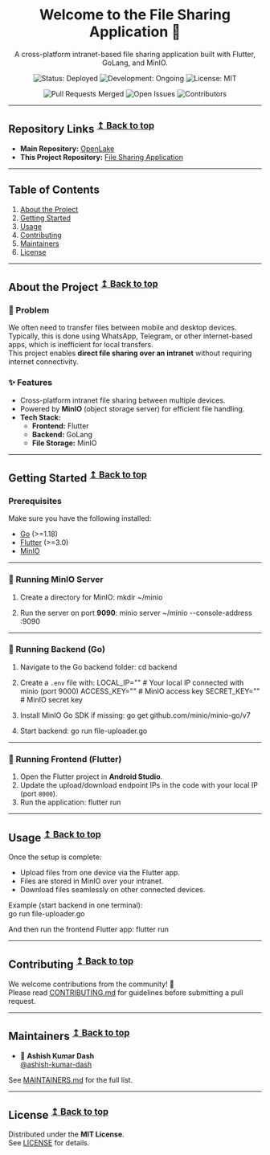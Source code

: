 <h1 align="center">Welcome to the File Sharing Application 👋</h1>
<p align="center">
A cross-platform intranet-based file sharing application built with Flutter, GoLang, and MinIO.
</p>
<p align="center">
    <img src="https://img.shields.io/badge/Status-Deployed-brightgreen" alt="Status: Deployed" />
    <img src="https://img.shields.io/badge/Development-Ongoing-blue" alt="Development: Ongoing" />
    <img src="https://img.shields.io/badge/License-MIT-yellow" alt="License: MIT" />
</p>
<p align="center">
    <img src="https://img.shields.io/github/issues-pr-closed/ashish-kumar-dash/file-sharing-app?color=success" alt="Pull Requests Merged" />
    <img src="https://img.shields.io/github/issues/ashish-kumar-dash/file-sharing-app?color=orange" alt="Open Issues" />
    <img src="https://img.shields.io/github/contributors/ashish-kumar-dash/file-sharing-app" alt="Contributors" />
</p>

---

## Repository Links <sup>[↥ Back to top](#table-of-contents)</sup>
- **Main Repository:** [OpenLake](https://github.com/OpenLake)
- **This Project Repository:** [File Sharing Application](https://github.com/ashish-kumar-dash/file-sharing-app)

---

## Table of Contents
1. [About the Project](#about-the-project)
2. [Getting Started](#getting-started)
3. [Usage](#usage)
4. [Contributing](#contributing)
5. [Maintainers](#maintainers)
6. [License](#license)

---

## About the Project <sup>[↥ Back to top](#table-of-contents)</sup>

### 🤔 Problem  
We often need to transfer files between mobile and desktop devices. Typically, this is done using WhatsApp, Telegram, or other internet-based apps, which is inefficient for local transfers.  
This project enables **direct file sharing over an intranet** without requiring internet connectivity.  

### ✨ Features
- Cross-platform intranet file sharing between multiple devices.  
- Powered by **MinIO** (object storage server) for efficient file handling.  
- **Tech Stack:**  
  - **Frontend:** Flutter  
  - **Backend:** GoLang  
  - **File Storage:** MinIO  

---

## Getting Started <sup>[↥ Back to top](#table-of-contents)</sup>

### Prerequisites
Make sure you have the following installed:
- [Go](https://go.dev) (>=1.18)  
- [Flutter](https://flutter.dev) (>=3.0)  
- [MinIO](https://min.io)  

---

### 📄 Running MinIO Server
1. Create a directory for MinIO:
mkdir ~/minio

2. Run the server on port **9090**:
minio server ~/minio --console-address :9090

---

### 📄 Running Backend (Go)
1. Navigate to the Go backend folder:
cd backend

2. Create a `.env` file with:
LOCAL_IP="" # Your local IP connected with minio (port 9000)
ACCESS_KEY="" # MinIO access key
SECRET_KEY="" # MinIO secret key

3. Install MinIO Go SDK if missing:
go get github.com/minio/minio-go/v7

4. Start backend:
go run file-uploader.go

---

### 📄 Running Frontend (Flutter)
1. Open the Flutter project in **Android Studio**.  
2. Update the upload/download endpoint IPs in the code with your local IP (port `8000`).  
3. Run the application:
flutter run

---

## Usage <sup>[↥ Back to top](#table-of-contents)</sup>

Once the setup is complete:  
- Upload files from one device via the Flutter app.  
- Files are stored in MinIO over your intranet.  
- Download files seamlessly on other connected devices.  

Example (start backend in one terminal):  
go run file-uploader.go


And then run the frontend Flutter app:
flutter run

---

## Contributing <sup>[↥ Back to top](#table-of-contents)</sup>

We welcome contributions from the community! 🎉  
Please read [CONTRIBUTING.md](CONTRIBUTING.md) for guidelines before submitting a pull request.  

---

## Maintainers <sup>[↥ Back to top](#table-of-contents)</sup>

- 👤 **Ashish Kumar Dash**  
  [@ashish-kumar-dash](https://github.com/ashish-kumar-dash)

See [MAINTAINERS.md](MAINTAINERS.md) for the full list.

---

## License <sup>[↥ Back to top](#table-of-contents)</sup>

Distributed under the **MIT License**.  
See [LICENSE](LICENSE) for details. 